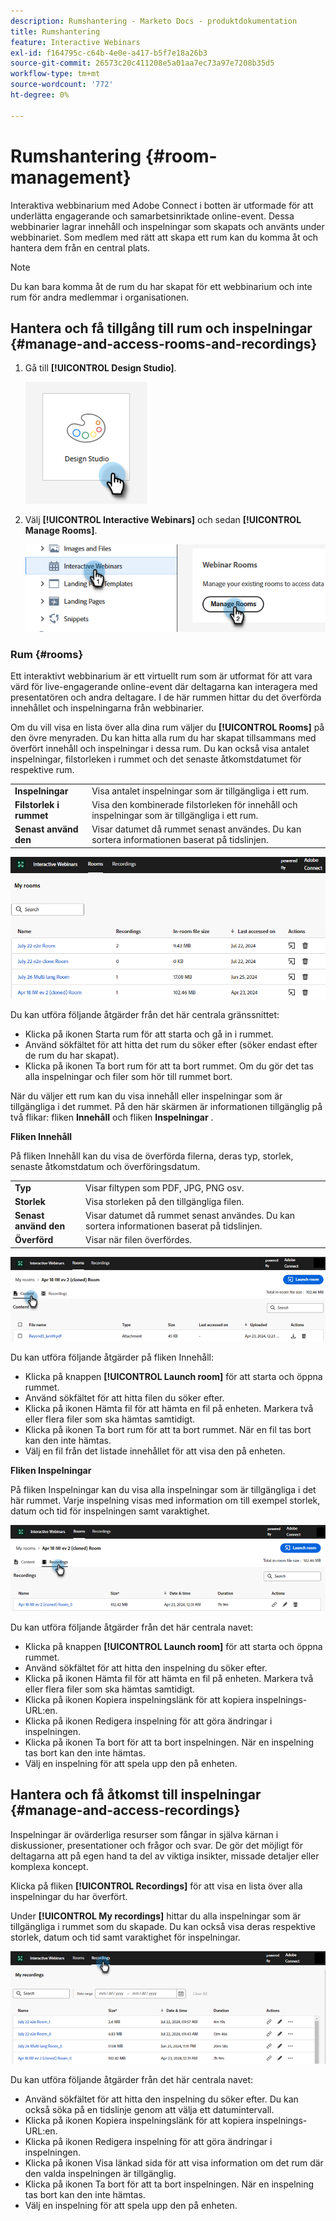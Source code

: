 ```yaml
---
description: Rumshantering - Marketo Docs - produktdokumentation
title: Rumshantering
feature: Interactive Webinars
exl-id: f164795c-c64b-4e0e-a417-b5f7e18a26b3
source-git-commit: 26573c20c411208e5a01aa7ec73a97e7208b35d5
workflow-type: tm+mt
source-wordcount: '772'
ht-degree: 0%

---
```


# Rumshantering {#room-management}

Interaktiva webbinarium med Adobe Connect i botten är utformade för att underlätta engagerande och samarbetsinriktade online-event. Dessa webbinarier lagrar innehåll och inspelningar som skapats och använts under webbinariet. Som medlem med rätt att skapa ett rum kan du komma åt och hantera dem från en central plats.

>[!NOTE]
>
>Du kan bara komma åt de rum du har skapat för ett webbinarium och inte rum för andra medlemmar i organisationen.

## Hantera och få tillgång till rum och inspelningar {#manage-and-access-rooms-and-recordings}

1. Gå till **[!UICONTROL Design Studio]**.

   ![](assets/room-management-1.png)

1. Välj **[!UICONTROL Interactive Webinars]** och sedan **[!UICONTROL Manage Rooms]**.

   ![](assets/room-management-2.png)

### Rum {#rooms}

Ett interaktivt webbinarium är ett virtuellt rum som är utformat för att vara värd för live-engagerande online-event där deltagarna kan interagera med presentatören och andra deltagare. I de här rummen hittar du det överförda innehållet och inspelningarna från webbinarier.

Om du vill visa en lista över alla dina rum väljer du **[!UICONTROL Rooms]** på den övre menyraden. Du kan hitta alla rum du har skapat tillsammans med överfört innehåll och inspelningar i dessa rum. Du kan också visa antalet inspelningar, filstorleken i rummet och det senaste åtkomstdatumet för respektive rum.

<table><tbody>
  <tr>
    <td><b>Inspelningar</td>
    <td>Visa antalet inspelningar som är tillgängliga i ett rum.</td>
  </tr>
  <tr>
    <td><b>Filstorlek i rummet</td>
    <td>Visa den kombinerade filstorleken för innehåll och inspelningar som är tillgängliga i ett rum.</td>
  </tr>
  <tr>
    <td><b>Senast använd den</td>
    <td>Visar datumet då rummet senast användes. Du kan sortera informationen baserat på tidslinjen.</td>
  </tr>
</tbody>
</table>

![](assets/room-management-3.png)

Du kan utföra följande åtgärder från det här centrala gränssnittet:

* Klicka på ikonen Starta rum för att starta och gå in i rummet.
* Använd sökfältet för att hitta det rum du söker efter (söker endast efter de rum du har skapat).
* Klicka på ikonen Ta bort rum för att ta bort rummet. Om du gör det tas alla inspelningar och filer som hör till rummet bort.

När du väljer ett rum kan du visa innehåll eller inspelningar som är tillgängliga i det rummet. På den här skärmen är informationen tillgänglig på två flikar: fliken **Innehåll** och fliken **Inspelningar** .

**Fliken Innehåll**

På fliken Innehåll kan du visa de överförda filerna, deras typ, storlek, senaste åtkomstdatum och överföringsdatum.

<table><tbody>
  <tr>
    <td><b>Typ</td>
    <td>Visar filtypen som PDF, JPG, PNG osv.</td>
  </tr>
  <tr>
    <td><b>Storlek</td>
    <td>Visa storleken på den tillgängliga filen.</td>
  </tr>
  <tr>
    <td><b>Senast använd den</td>
    <td>Visar datumet då rummet senast användes. Du kan sortera informationen baserat på tidslinjen.</td>
  </tr>
  <tr>
    <td><b>Överförd</td>
    <td>Visar när filen överfördes.</td>
  </tr>
</tbody>
</table>

![](assets/room-management-4.png)

Du kan utföra följande åtgärder på fliken Innehåll:

* Klicka på knappen **[!UICONTROL Launch room]** för att starta och öppna rummet.
* Använd sökfältet för att hitta filen du söker efter.
* Klicka på ikonen Hämta fil för att hämta en fil på enheten. Markera två eller flera filer som ska hämtas samtidigt.
* Klicka på ikonen Ta bort rum för att ta bort rummet. När en fil tas bort kan den inte hämtas.
* Välj en fil från det listade innehållet för att visa den på enheten.

**Fliken Inspelningar**

På fliken Inspelningar kan du visa alla inspelningar som är tillgängliga i det här rummet. Varje inspelning visas med information om till exempel storlek, datum och tid för inspelningen samt varaktighet.

![](assets/room-management-5.png)

Du kan utföra följande åtgärder från det här centrala navet:

* Klicka på knappen **[!UICONTROL Launch room]** för att starta och öppna rummet.
* Använd sökfältet för att hitta den inspelning du söker efter.
* Klicka på ikonen Hämta fil för att hämta en fil på enheten. Markera två eller flera filer som ska hämtas samtidigt.
* Klicka på ikonen Kopiera inspelningslänk för att kopiera inspelnings-URL:en.
* Klicka på ikonen Redigera inspelning för att göra ändringar i inspelningen.
* Klicka på ikonen Ta bort för att ta bort inspelningen. När en inspelning tas bort kan den inte hämtas.
* Välj en inspelning för att spela upp den på enheten.

## Hantera och få åtkomst till inspelningar {#manage-and-access-recordings}

Inspelningar är ovärderliga resurser som fångar in själva kärnan i diskussioner, presentationer och frågor och svar. De gör det möjligt för deltagarna att på egen hand ta del av viktiga insikter, missade detaljer eller komplexa koncept.

Klicka på fliken **[!UICONTROL Recordings]** för att visa en lista över alla inspelningar du har överfört.

Under **[!UICONTROL My recordings]** hittar du alla inspelningar som är tillgängliga i rummet som du skapade. Du kan också visa deras respektive storlek, datum och tid samt varaktighet för inspelningar.

![](assets/room-management-6.png)

Du kan utföra följande åtgärder från det här centrala navet:

* Använd sökfältet för att hitta den inspelning du söker efter. Du kan också söka på en tidslinje genom att välja ett datumintervall.
* Klicka på ikonen Kopiera inspelningslänk för att kopiera inspelnings-URL:en.
* Klicka på ikonen Redigera inspelning för att göra ändringar i inspelningen.
* Klicka på ikonen Visa länkad sida för att visa information om det rum där den valda inspelningen är tillgänglig.
* Klicka på ikonen Ta bort för att ta bort inspelningen. När en inspelning tas bort kan den inte hämtas.
* Välj en inspelning för att spela upp den på enheten.
